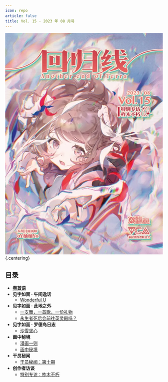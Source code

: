 ```yaml
---
icon: repo
article: false
title: Vol. 15 - 2023 年 08 月号
---
```


![](./res/cover.webp) {.centering}

## 目录

- [**卷首语**](intro.html)
- **见字如面 · 午间逸话**
  - [Wonderful U](article1.html)
- **见字如面 · 此地之外**
  - [一支舞，一首歌，一份礼物](article2.html)
  - [永生者死后会前往英灵殿吗？](article3.html)
- **见字如面 · 罗德岛日志**
  - [沙雪坚心](article4.html)
- **画中秘境**
  - [漫画一则](comic1.html)
  - [画中秘境](paintings.html)
- **干员秘闻**
  - [干员秘闻：第十期](ope_sec.html)
- **创作者访谈**
  - [特别专访：柞木不朽](interview.html)

<FakeAds />
